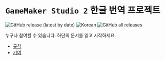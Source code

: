 # `GameMaker Studio 2` 한글 번역 프로젝트

![GitHub release (latest by date)](https://img.shields.io/github/v/release/iconstudio/gms2-translation-korean) ![Korean](https://github.com/iconstudio/gms2-translation-korean/workflows/Korean/badge.svg) ![GitHub all releases](https://img.shields.io/github/downloads/iconstudio/gms2-translation-korean/total)

누구나 참여할 수 있습니다. 하단의 문서를 읽고 시작하세요.

- [규칙](CODE_OF_CONDUCT.md)
- [기여](CONTRIBUTING.md)
